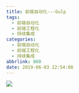 ```yaml
---
title: 前端自动化---Gulp
tags:
  - 前端自动化
  - 前端工程化
  - 持续集成
categories:
  - 前端自动化
  - 前端工程化
  - 持续集成
abbrlink: 860
date: 2019-06-03 22:54:08
---
```


![](https://ss1.bdstatic.com/70cFvXSh_Q1YnxGkpoWK1HF6hhy/it/u=4249785218,3261689223&fm=26&gp=0.jpg)

